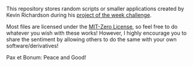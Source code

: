 This repository stores random scripts or smaller applications created by Kevin Richardson during his [project of the week challenge](http://kevin.triageworks.net/potw/2011/01/03/project-of-the-week-intro.html).

Most files are licensed under the [MIT-Zero License](http://romanrm.ru/en/mit-zero), so feel free to do whatever you wish with these works!  However, I highly encourage you to share the sentiment by allowing others to do the same with your own software/derivatives!

Pax et Bonum: Peace and Good!
